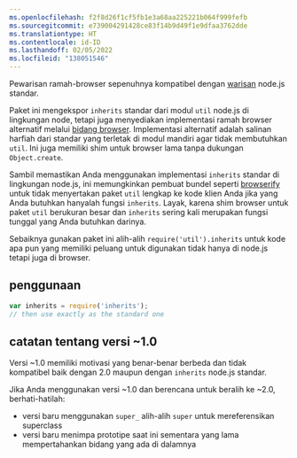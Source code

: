 ```yaml
---
ms.openlocfilehash: f2f8d26f1cf5fb1e3a68aa225221b064f999fefb
ms.sourcegitcommit: e739004291428ce83f14b9d49f1e9dfaa3762dde
ms.translationtype: HT
ms.contentlocale: id-ID
ms.lasthandoff: 02/05/2022
ms.locfileid: "138051546"
---
```

Pewarisan ramah-browser sepenuhnya kompatibel dengan [warisan](http://nodejs.org/api/util.html#util_util_inherits_constructor_superconstructor) node.js standar.

Paket ini mengekspor `inherits` standar dari modul `util` node.js di lingkungan node, tetapi juga menyediakan implementasi ramah browser alternatif melalui [bidang browser](https://gist.github.com/shtylman/4339901). Implementasi alternatif adalah salinan harfiah dari standar yang terletak di modul mandiri agar tidak membutuhkan `util`. Ini juga memiliki shim untuk browser lama tanpa dukungan `Object.create`.

Sambil memastikan Anda menggunakan implementasi `inherits` standar di lingkungan node.js, ini memungkinkan pembuat bundel seperti [browserify](https://github.com/substack/node-browserify) untuk tidak menyertakan paket `util` lengkap ke kode klien Anda jika yang Anda butuhkan hanyalah fungsi `inherits`. Layak, karena shim browser untuk paket `util` berukuran besar dan `inherits` sering kali merupakan fungsi tunggal yang Anda butuhkan darinya.

Sebaiknya gunakan paket ini alih-alih `require('util').inherits` untuk kode apa pun yang memiliki peluang untuk digunakan tidak hanya di node.js tetapi juga di browser.

## <a name="usage"></a>penggunaan

```js
var inherits = require('inherits');
// then use exactly as the standard one
```

## <a name="note-on-version-10"></a>catatan tentang versi ~1.0

Versi ~1.0 memiliki motivasi yang benar-benar berbeda dan tidak kompatibel baik dengan 2.0 maupun dengan `inherits` node.js standar.

Jika Anda menggunakan versi ~1.0 dan berencana untuk beralih ke ~2.0, berhati-hatilah:

* versi baru menggunakan `super_` alih-alih `super` untuk mereferensikan superclass
* versi baru menimpa prototipe saat ini sementara yang lama mempertahankan bidang yang ada di dalamnya
